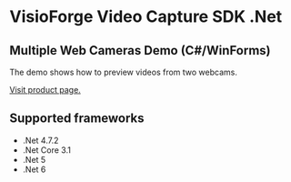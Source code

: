 ﻿# VisioForge Video Capture SDK .Net

## Multiple Web Cameras Demo (C#/WinForms)

The demo shows how to preview videos from two webcams.

[Visit product page.](https://www.visioforge.com/video-capture-sdk-net)

## Supported frameworks

* .Net 4.7.2
* .Net Core 3.1
* .Net 5
* .Net 6